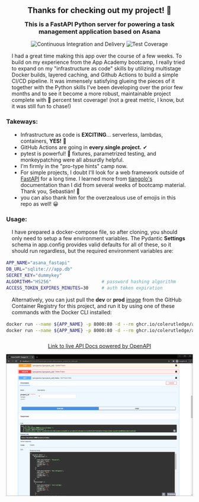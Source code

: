 <h2 style="margin: 3%" align='center'>Thanks for checking out my project! 👋</h2>
<h3 style="margin: 3%" align='center'>This is a FastAPI Python server for powering a task management application based on Asana</h3>

<p style="margin: 3%" align='center'>
    <img src="https://github.com/ColeRutledge/asana_fastapi/actions/workflows/ci.yml/badge.svg?branch=master" alt="Continuous Integration and Delivery">
    <img src="https://img.shields.io/badge/Test%20Coverage-100%25-brightgreen" alt="Test Coverage">
</p>

<p style="margin: 3%">I had a great time making this app over the course of a few weeks. To build on my experience from the App Academy bootcamp, I really tried to expand on my "infrastructure as code" skills by utilizing multistage Docker builds, layered caching, and Github Actions to build a simple CI/CD pipeline. It was immensely satisfying glueing the pieces of it together with the Python skills I've been developing over the prior few months and to see it become a more robust, maintainable project complete with 💯 percent test coverage! (not a great metric, I know, but it was still fun to chase!)</p>

### Takeways:

<ul style="margin: 3%">
    <li>Infrastructure as code is <b>EXCITING</b>... serverless, lambdas, containers, <b>YES!</b> 🎉</li>
    <li>GitHub Actions are going in <b>every</b>.<b>single</b>.<b>project.</b> ✔</li>
    <li>pytest is powerful! 💪 fixtures, parametrized testing, and monkeypatching were all absurdly helpful.</li>
    <li>I'm firmly in the "pro-type hints" camp now.</li>
    <li>For simple projects, I doubt I'll look for a web framework outside of <a href='https://fastapi.tiangolo.com/' target='_blank'>FastAPI</a> for a long time. I learned more from <a href='https://github.com/tiangolo' target='_blank'>tiangolo's</a> documentation than I did from several weeks of bootcamp material. Thank you, Sebastián!  🙌</li>
    <li>you can also thank him for the overzealous use of emojis in this repo as well! 😀 </li>
</ul>

### Usage:

<p style="margin: 3%">I have prepared a docker-compose file, so after cloning, you should only need to setup a few environment variables. The Pydantic <b>Settings</b> schema in app.config provides valid defaults for all of these, so it should run regardless, but the required environment variables are: </p>

```bash
APP_NAME="asana_fastapi"
DB_URL="sqlite:///app.db"
SECRET_KEY="dummykey"
ALGORITHM="HS256"                   # password hashing algorithm
ACCESS_TOKEN_EXPIRES_MINUTES=30     # auth token expiration
```

<p style="margin: 3%">Alternatively, you can just pull the <b>dev</b> or <b>prod</b> <a href='https://github.com/users/ColeRutledge/packages/container/package/asana_fastapi'>image</a> from the GitHub Container Registry for this project, and run it by using one of these commands with the Docker CLI installed: </p>

```bash
docker run --name ${APP_NAME} -p 8000:80 -d --rm ghcr.io/colerutledge/asana_fastapi:dev
docker run --name ${APP_NAME} -p 8000:80 -d --rm ghcr.io/colerutledge/asana_fastapi:prod
```

<p style="margin-top: 5%" align='center'>
    <a href='https://asana-fastapi.herokuapp.com/docs' target='_blank'>Link to live API Docs powered by OpenAPI</a>
</p>

![Swagger UI](swagger.PNG)
